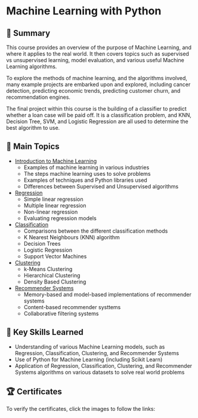 # Machine Learning with Python
## 📄 Summary
This course provides an overview of the purpose of Machine Learning, and where it applies to the real world. It then covers topics such as supervised vs unsupervised learning, model evaluation, and various useful Machine Learning algorithms.

To explore the methods of machine learning, and the algorithms involved, many example projects are embarked upon and explored, including cancer detection, predicting economic trends, predicting customer churn, and recommendation engines.

The final project within this course is the building of a classifier to predict whether a loan case will be paid off. It is a classification problem, and KNN, Decision Tree, SVM, and Logistic Regression are all used to determine the best algorithm to use.

## 📑 Main Topics
* [Introduction to Machine Learning](https://github.com/mauritsvzb/IBM-Data-Science-Professional-Certificate/tree/main/09.%20Machine%20Learning%20with%20Python/01.%20Introduction%20to%20Machine%20Learning)
  * Examples of machine learning in various industries
  * The steps machine learning uses to solve problems
  * Examples of techniques and Python libraries used
  * Differences between Supervised and Unsupervised algorithms
* [Regression](https://github.com/mauritsvzb/IBM-Data-Science-Professional-Certificate/tree/main/09.%20Machine%20Learning%20with%20Python/02.%20Regression)
  * Simple linear regression
  * Multiple linear regression
  * Non-linear regression
  * Evaluating regression models
* [Classification](https://github.com/mauritsvzb/IBM-Data-Science-Professional-Certificate/tree/main/09.%20Machine%20Learning%20with%20Python/03.%20Classification)
  * Comparisons between the different classification methods
  * K Nearest Neighbours (KNN) algorithm
  * Decision Trees
  * Logistic Regression
  * Support Vector Machines
* [Clustering](https://github.com/mauritsvzb/IBM-Data-Science-Professional-Certificate/tree/main/09.%20Machine%20Learning%20with%20Python/04.%20Clustering)
  * k-Means Clustering
  * Hierarchical Clustering
  * Density Based Clustering
* [Recommender Systems](https://github.com/mauritsvzb/IBM-Data-Science-Professional-Certificate/tree/main/09.%20Machine%20Learning%20with%20Python/05.%20Recommender%20Systems)
  * Memory-based and model-based implementations of recommender systems
  * Content-based recommender systtems
  * Collaborative filtering systems

## 🔑 Key Skills Learned
* Understanding of various Machine Learning models, such as Regression, Classification, Clustering, and Recommender Systems
* Use of Python for Machine Learning (including Scikit Learn)
* Application of Regression, Classification, Clustering, and Recommender Systems algorithms on various datasets to solve real world problems

## 🏆 Certificates
To verify the certificates, click the images to follow the links:



